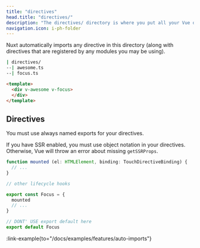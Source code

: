 ```yaml
---
title: "directives"
head.title: "directives/"
description: "The directives/ directory is where you put all your Vue directives."
navigation.icon: i-ph-folder
---
```


Nuxt automatically imports any directive in this directory (along with directives that are registered by any modules you may be using).

```bash [Directory Structure]
| directives/
--| awesome.ts
--| focus.ts
```

```html [app.vue]
<template>
  <div v-awesome v-focus>
  </div>
</template>
```

## Directives

You must use always named exports for your directives.

If you have SSR enabled, you must use object notation in your directives. Otherwise, Vue will throw an error about missing `getSSRProps`.

```ts
function mounted (el: HTMLElement, binding: TouchDirectiveBinding) {
  // ...
}

// other lifecycle hooks

export const Focus = {
  mounted
  // ...
}

// DONT' USE export default here
export default Focus
```

:link-example{to="/docs/examples/features/auto-imports"}

